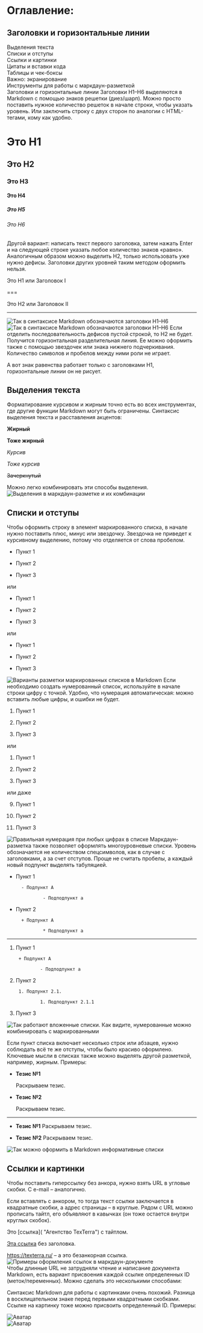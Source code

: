 # Оглавление:

## Заголовки и горизонтальные линии
Выделения текста  
Списки и отступы  
Ссылки и картинки  
Цитаты и вставки кода  
Таблицы и чек-боксы  
Важно: экранирование  
Инструменты для работы с маркдаун-разметкой  
Заголовки и горизонтальные линии
Заголовки H1–H6 выделяются в Markdown с помощью знаков решетки (диез/шарп). Можно просто поставить нужное количество решеток в начале строки, чтобы указать уровень. Или заключить строку с двух сторон по аналогии с HTML-тегами, кому как удобно.  

# Это H1  #
## Это H2 ##  
### Это H3  ###
#### Это H4 ####  
##### Это H5 #####  
###### Это H6  ######

Другой вариант: написать текст первого заголовка, затем нажать Enter и на следующей строке указать любое количество знаков «равно». Аналогичным образом можно выделить H2, только использовать уже нужно дефисы. Заголовки других уровней таким методом оформить нельзя.  

Это H1 или Заголовок I


===


Это H2 или Заголовок II


---
 ![Так в синтаксисе Markdown обозначаются заголовки H1–H6]( 1.png)
![Так в синтаксисе Markdown обозначаются заголовки H1–H6]( 2.png) 
Если отделить последовательность дефисов пустой строкой, то H2 не будет. Получится горизонтальная разделительная линия. Ее можно оформить также с помощью звездочек или знака нижнего подчеркивания. Количество символов и пробелов между ними роли не играет.

А вот знак равенства работает только с заголовками H1, горизонтальные линии он не рисует.  

## Выделения текста
Форматирование курсивом и жирным точно есть во всех инструментах, где другие функции Markdown могут быть ограничены. Синтаксис выделения текста и расставления акцентов:

__Жирный__


**Тоже жирный**


*Курсив*


_Тоже курсив_


~~Зачеркнутый~~


Можно легко комбинировать эти способы выделения.
![Выделения в маркдаун-разметке и их комбинации]( 3.png)
## Списки и отступы
Чтобы оформить строку в элемент маркированного списка, в начале нужно поставить плюс, минус или звездочку. Звездочка не приведет к курсивному выделению, потому что отделяется от слова пробелом.

- Пункт 1

- Пункт 2

- Пункт 3


или


+ Пункт 1

+ Пункт 2

+ Пункт 3


или


* Пункт 1

* Пункт 2

* Пункт 3

![Варианты разметки маркированных списков в Markdown]( 4.png)
Если необходимо создать нумерованный список, используйте в начале строки цифру с точкой. Удобно, что нумерация автоматическая: можно вставить любые цифры, и ошибки не будет.

1. Пункт 1

2. Пункт 2

3. Пункт 3


или


1. Пункт 1

1. Пункт 2

1. Пункт 3


или даже


9. Пункт 1

5. Пункт 2

1. Пункт 3

![Правильная нумерация при любых цифрах в списке]( 5.png)
Маркдаун-разметка также позволяет оформлять многоуровневые списки. Уровень обозначается не количеством спецсимволов, как в случае с заголовками, а за счет отступов. Проще не считать пробелы, а каждый новый подпункт выделять табуляцией.

- Пункт 1

        - Подпункт A

                - Подподпункт a


- Пункт 2

        + Подпункт A

                * Подподпункт a


---


1. Пункт 1

        + Подпункт A

                - Подподпункт a


2. Пункт 2

        1. Подпункт 2.1.

                1. Подподпункт 2.1.1


3. Пункт 3

![Так работают вложенные списки. Как видите, нумерованные можно комбинировать с маркированными]( 6.png)

Если пункт списка включает несколько строк или абзацев, нужно соблюдать всё те же отступы, чтобы было красиво оформлено. Ключевые мысли в списках также можно выделять другой разметкой, например, жирным. Примеры:

* __Тезис №1__


    Раскрываем тезис.


* __Тезис №2__


    Раскрываем тезис.


---


* __Тезис №1__ Раскрываем тезис.

* __Тезис №2__ Раскрываем тезис.

![Так можно оформить в Markdown информативные списки]( 7.png)  
## Ссылки и картинки  
Чтобы поставить гиперссылку без анкора, нужно взять URL в угловые скобки. С e-mail – аналогично.

Если вставлять с анкором, то тогда текст ссылки заключается в квадратные скобки, а адрес страницы – в круглые. Рядом с URL можно прописать тайтл, его объявляют в кавычках (он тоже остается внутри круглых скобок).

Это [ссылка]( "Агентство TexTerra") с тайтлом.


[Эта ссылка](http://example.net/) без заголовка.


<https://texterra.ru/> – а это безанкорная ссылка.
![Примеры оформления ссылок в маркдаун-документе](8.png)  
Чтобы длинные URL не затрудняли чтение и написание документа Markdown, есть вариант присвоения каждой ссылке определенных ID (меток/переменных). Можно сделать это несколькими способами:

[1]: google.com 'Сайт Google'

[2]: yandex.ru (Сайт «Яндекса»)

Синтаксис Markdown для работы с картинками очень похожий. Разница в восклицательном знаке перед первыми квадратными скобками. Ссылке на картинку тоже можно присвоить определенный ID. Примеры:

![Аватар](lewe.png)  
![Аватар](lewe.png "Мой аватар")  

